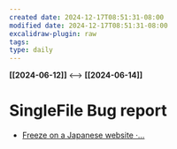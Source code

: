```yaml
---
created date: 2024-12-17T08:51:31-08:00
modified date: 2024-12-17T08:51:31-08:00
excalidraw-plugin: raw
tags: 
type: daily
---
```

**[[2024-06-12]]**  <-->  **[[2024-06-14]]**

# SingleFile Bug report
- [Freeze on a Japanese website ·...](https://github.com/gildas-lormeau/SingleFile/issues/1480)

